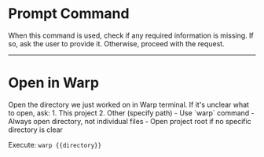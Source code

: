 # Prompt Command

When this command is used, check if any required information is missing. If so, ask the user to provide it. Otherwise, proceed with the request.

---

# Open in Warp

<instruction>
Open the directory we just worked on in Warp terminal.
</instruction>

<context>
If it's unclear what to open, ask:
1. This project
2. Other (specify path)
</context>

<constraints>
- Use `warp` command
- Always open directory, not individual files
- Open project root if no specific directory is clear
</constraints>

Execute: `warp {{directory}}`